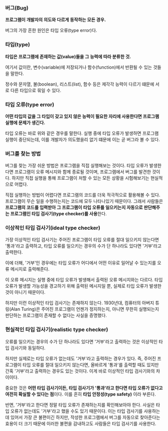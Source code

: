 ### 버그(Bug)

**프로그램이 개발자의 의도와 다르게 동작하는 모든 경우.**

버그의 가장 흔한 원인은 타입 오류(type error)다.

### 타입(type)

**타입은 프로그램에 존재하는 값(value)들을 그 능력에 따라 분류한 것.**

여기서 값이란, 변수(variable)에 저장되거나 함수(function)에서 반환될 수 있는 것들을 말한다.

정수와 문자열, 불(boolean), 리스트(list), 함수 등은 제각각 능력이 다르기 떄문에 서로 다른 타입으로 묶일 수 있다.

### 타입 오류(type error)

**어떤 타입의 값을 그 타입이 갖고 있지 않은 능력이 필요한 자리에 사용한다면 프로그램 실행에 문제가 생긴다.**

타입 오류는 바로 위와 같은 경우를 말한다.
실행 중에 타입 오류가 발생하면 프로그램 실행이 중단되는데, 이를 개발자가 의도했을리 없기 떄문에 이는 곧 버그라 볼 수 있다.

### 버그를 찾는 방법

버그를 찾는 가장 쉬운 방법은 프로그램을 직접 실행해보는 것이다.
타입 오류가 발생한다면 프로그램이 오류 메시지와 함께 종료될 것이며, 프로그램에서 버그를 발견한 것이다.
하지만 직접 실행을 통해 프로그램이 처할 수 있는 모든 상황을 시험해보기는 현실적으로 어렵다.

직접 실행하는 방법이 어렵다면 프로그램의 코드를 더욱 적극적으로 활용해볼 수 있다.
프로그램이 무슨 일을 수행하는지는 코드에 모두 나타나있기 때문이다.
그래서 사람들은 **프로그램의 코드를 입력받아 그 프로그램이 타입 오류를 일으키는지 자동으로 판단해주는 프로그램인 타입 검사기(type checker)를 사용**한다.

### 이상적인 타입 검사기(ideal type checker)

가장 이상적인 타입 검사기는 주어진 프로그램이 타입 오류를 절대 일으키지 않는다면 '통과'라고 출력하고, 타입 오류를 일으키는 경우의 수가 단 하나라도 있다면 '거부'라고 출력한다.

이에 더해, '거부'인 경우에는 타입 오류가 어디에서 어떤 이유로 일어날 수 있는지를 오류 메시지로 출력해준다.

이 오류 메시지는 실행 중에 타입 오류가 발생해서 출력된 오류 메시지와는 다르다.
타입 오류가 발생할 가능성을 경고하기 위해 출력된 메시지일 뿐, 실제로 타입 오류가 발생한 것이 아니기 때문이다.

하지만 이런 이상적인 타입 검사기는 존재하지 않는다.
1930년대, 컴퓨터의 아버지 튜링(Alan Turing)은 주어진 프로그램이 언젠가 정지하는지, 아니면 무한히 실행되는지 판단하는 프로그램이 존재할 수 없다는 사실을 증명했다.

### 현실적인 타입 검사기(realistic type checker)

오류를 일으키는 경우의 수가 단 하나라도 있다면 '거부'라고 출력하는 것은 이상적인 타입 검사기와 동일하다.

하지만 실제로는 타입 오류가 없는데도 '거부'라고 출력하는 경우가 있다.
즉, 주어진 프로그램이 타입 오류를 절대 일으키지 않는다면, 올바르게 '통과'를 출력할 때도 있지만 간혹 '거부'라고 출력하는 경우도 있는 것이다.
이게 바로 이상적인 타입 검사기와의 차이이다.

중요한 것은 **어떤 타입 검사기이든, 타입 검사기가 '통과'라고 한다면 타입 오류가 없다고 여전히 확실할 수 있다는 점**이다.
이를 흔히 **타입 안정성(type safety)** 이라 부른다.

반면, '거부'라고 한다면 정말 타입 오류가 존재하는지를 확인해보아야 한다.
사실은 타입 오류가 없는데도 '거부'라고 했을 수도 있기 때문이다.
이는 타입 검사기를 사용하는 데 있어서 가장 큰 불편이긴 하지만, 작성한 프로그램에서 버그를 자동으로 찾아준다는 효용이 더 크기 때문에 이러한 불편을 감내하고도 사람들은 타입 검사기를 사용한다.


